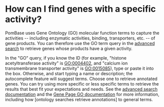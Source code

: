 # How can I find genes with a specific activity?
<!-- pombase_categories: Finding data,Using ontologies -->

PomBase uses Gene Ontology (GO) molecular function terms to capture
the activities -- including enzymatic activities, binding,
transporters, etc. -- of gene products. You can therefore use the GO
term query in the [advanced search](/query) to retrieve genes whose
products have a given activity.

In the "GO" query, if you know the ID (for example, "histone
acetyltransferase activity" is [GO:0004402](/term/GO:0004402), and "calcium ion
transmembrane transporter activity" is [GO:0015085](/term/GO:0015085)), type or paste it
into the box. Otherwise, and start typing a name or description; the
autocomplete feature will suggest terms. Choose one to retrieve
annotated genes. You can try using more specific or less specific
terms to retrieve the results that best fit your expectations and
needs. See the [advanced search documentation](documentation/advanced-search)
and the [Gene Page GO documentation](/documentation/gene-page-gene-ontology) 
for more information, including how [ontology searches retrieve
annotations] to general terms.

<!--
Example query: [phosphoprotein phosphatase activity (GO:0004721)](/spombe/query/builder?filter=37&value=%5B%7B%22param%22:%7B%22filter_1%22:%7B%22filter%22:%221%22,%22query%22:%22GO:0004721%22%7D%7D,%22filter_count%22:%221%22%7D%5D) 
-->
